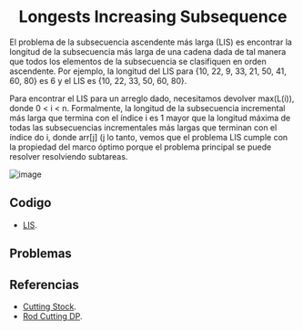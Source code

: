 <h1 align="center"> Longests Increasing Subsequence </h1>

El problema de la subsecuencia ascendente más larga (LIS) es encontrar la longitud de la subsecuencia más larga de una cadena dada de tal manera que todos los elementos de la subsecuencia se clasifiquen en orden ascendente. Por ejemplo, la longitud del LIS para {10, 22, 9, 33, 21, 50, 41, 60, 80} es 6 y el LIS es {10, 22, 33, 50, 60, 80}.

Para encontrar el LIS para un arreglo dado, necesitamos devolver max(L(i)), donde 0 < i < n. Formalmente, la longitud de la subsecuencia incremental más larga que termina con el índice i es 1 mayor que la longitud máxima de todas las subsecuencias incrementales más largas que terminan con el índice do i, donde arr[j] (j lo tanto, vemos que el problema LIS cumple con la propiedad del marco óptimo porque el problema principal se puede resolver resolviendo subtareas.


![image](https://user-images.githubusercontent.com/97768733/197422548-cc07c48c-0850-466a-8b1d-9b4b768a78bc.png)


## Codigo

* [LIS](https://github.com/HugoAlejandro2002/Algoritmos-y-Estructuras-de-Datos/blob/main/Algoritmos/DP/Rod_Cutting/rod_cutting.cpp).

## Problemas


## Referencias 
* [Cutting Stock](https://en.wikipedia.org/wiki/Cutting_stock_problem#Illustration_of_one-dimensional_cutting-stock_problem).
* [Rod Cutting DP](https://www.geeksforgeeks.org/cutting-a-rod-dp-13/).

